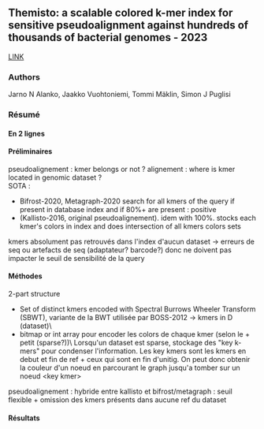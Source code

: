 ## Themisto: a scalable colored k-mer index for sensitive pseudoalignment against hundreds of thousands of bacterial genomes - 2023

[LINK](https://drops.dagstuhl.de/opus/volltexte/2023/18644/) 

### Authors  
Jarno N Alanko, Jaakko Vuohtoniemi, Tommi Mäklin, Simon J Puglisi

### Résumé

#### En 2 lignes

 

#### Préliminaires

pseudoalignement : kmer belongs or not ? alignement : where is kmer located in genomic dataset ?\
SOTA : 
  + Bifrost-2020, Metagraph-2020 search for all kmers of the query if present in database index and if 80%+ are present : positive
  + (Kallisto-2016, original pseudoalignement). idem with 100%. stocks each kmer's colors in index and does intersection of all kmers colors sets

kmers absolument pas retrouvés dans l'index d'aucun dataset -> erreurs de seq ou artefacts de seq (adaptateur? barcode?) donc ne doivent pas impacter le seuil de sensibilité de la query 



#### Méthodes

2-part structure
  + Set of distinct kmers encoded with Spectral Burrows Wheeler Transform (SBWT), variante de la BWT utilisée par BOSS-2012 -> kmers in D (dataset)\
  + bitmap or int array pour encoder les colors de chaque kmer (selon le + petit (sparse?))\ 
Lorsqu'un dataset est sparse, stockage des "key k-mers" pour condenser l'information. Les key kmers sont les kmers en debut et fin de ref + ceux qui sont en fin d'unitig. On peut donc obtenir la couleur d'un noeud en parcourant le graph jusqu'a tomber sur un noeud \<key kmer\>



pseudoalignement : hybride entre kallisto et bifrost/metagraph : seuil flexible + omission des kmers présents dans aucune ref du dataset

#### Résultats



